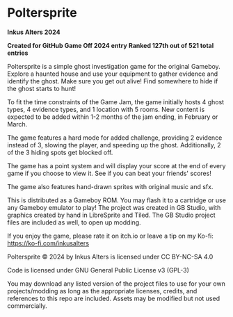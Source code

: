 # Poltersprite

**Inkus Alters 2024**

**Created for GitHub Game Off 2024 entry**
**Ranked 127th out of 521 total entries**

Poltersprite is a simple ghost investigation game for the original Gameboy.
Explore a haunted house and use your equipment to gather evidence and identify the ghost.
Make sure you get out alive! Find somewhere to hide if the ghost starts to hunt!

To fit the time constraints of the Game Jam, the game initially hosts 4 ghost types, 4 evidence types, and 1 location with 5 rooms. New content is expected to be added within 1-2 months of the jam ending, in February or March.

The game features a hard mode for added challenge, providing 2 evidence instead of 3, slowing the player, and speeding up the ghost. Additionally, 2 of the 3 hiding spots get blocked off.

The game has a point system and will display your score at the end of every game if you choose to view it. See if you can beat your friends' scores!

The game also features hand-drawn sprites with original music and sfx.

This is distributed as a Gameboy ROM. You may flash it to a cartridge or use any Gameboy emulator to play!
The project was created in GB Studio, with graphics created by hand in LibreSprite and Tiled.
The GB Studio project files are included as well, to open up modding.

If you enjoy the game, please rate it on itch.io or leave a tip on my Ko-fi: https://ko-fi.com/inkusalters

Poltersprite © 2024 by Inkus Alters is licensed under CC BY-NC-SA 4.0

Code is licensed under GNU General Public License v3 (GPL-3)

You may download any listed version of the project files to use for your own projects/modding as long as the appropriate licenses, credits, and references to this repo are included. Assets may be modified but not used commercially.
